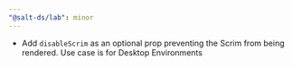 ```yaml
---
"@salt-ds/lab": minor
---
```


- Add `disableScrim` as an optional prop preventing the Scrim from being rendered. Use case is for Desktop Environments
